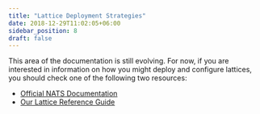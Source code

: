 ```yaml
---
title: "Lattice Deployment Strategies"
date: 2018-12-29T11:02:05+06:00
sidebar_position: 8
draft: false
---
```


This area of the documentation is still evolving. For now, if you are interested in information on how you might deploy and configure lattices, you should check one of the following two resources:

- [Official NATS Documentation](https://docs.nats.io/)
- [Our Lattice Reference Guide](/docs/reference/lattice)
